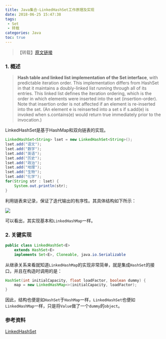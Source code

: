 ```yaml
---
title: Java集合-LinkedHashSet工作原理及实现
date: 2018-06-25 15:47:38
tags: 
 - Set
 - 转载
categories: Java
toc: true
---
```


> 【转载】[原文链接](http://yikun.github.io/2015/04/09/Java-LinkedHashSet%E5%B7%A5%E4%BD%9C%E5%8E%9F%E7%90%86%E5%8F%8A%E5%AE%9E%E7%8E%B0/)

<!--more-->

### 1. 概述

> **Hash table and linked list implementation of the Set interface**, with predictable iteration order. This implementation differs from HashSet in that it maintains a doubly-linked list running through all of its entries. This linked list defines the iteration ordering, which is the order in which elements were inserted into the set (insertion-order). Note that insertion order is not affected if an element is re-inserted into the set. (An element e is reinserted into a set s if s.add(e) is invoked when s.contains(e) would return true immediately prior to the invocation.)

LinkedHashSet是基于HashMap和双向链表的实现。

``` java
LinkedHashSet<String> lset = new LinkedHashSet<String>();
lset.add("语文");
lset.add("数学");
lset.add("英语");
lset.add("历史");
lset.add("政治");
lset.add("地理");
lset.add("生物");
lset.add("化学");
for(String str : lset) {
    System.out.println(str);
}
```

利用链表来记录，保证了迭代输出的有序性。其具体结构如下所示：

![](http://p7dzmubvx.bkt.clouddn.com/201806251552_76.png)

可以看出，其实现基本和`LinkedHashMap`一样。

### 2. 关键实现

``` java
public class LinkedHashSet<E>
    extends HashSet<E>
    implements Set<E>, Cloneable, java.io.Serializable
```

从继承关系来看就知道`LinkedHashMap`的实现非常简单，就是集成`HashSet`的接口，并且在构造时调用的是：

``` java
HashSet(int initialCapacity, float loadFactor, boolean dummy) {
    map = new LinkedHashMap<>(initialCapacity, loadFactor);
}
```

因此，结构也便是如`HashSet`于`HashMap`一样，`LinkedHashSet`也便如`LinkedHashMap`一样，只是将`Value`做了一个`dummy`的`object`。
### 参考资料

[LinkedHashSet](http://docs.oracle.com/javase/7/docs/api/java/util/LinkedHashSet.html)